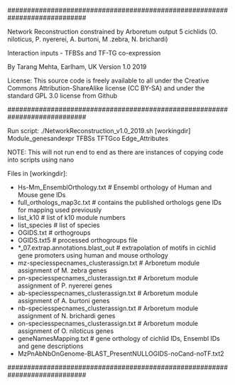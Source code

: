 ############################################################################

Network Reconstruction constrained by Arboretum output
5 cichlids (O. niloticus, P. nyererei, A. burtoni, M .zebra, N. brichardi)

Interaction inputs - TFBSs and TF-TG co-expression

By Tarang Mehta, Earlham, UK
Version 1.0 2019

License: 
This source code is freely available to all under the Creative Commons 
Attribution-ShareAlike license (CC BY-SA) and under the standard GPL 
3.0 license from Github

############################################################################

Run script: ./NetworkReconstruction_v1.0_2019.sh [workingdir] Module_genesandexpr TFBSs TFTGco Edge_Attributes

NOTE: This will not run end to end as there are instances of copying code into scripts using nano

Files in [workingdir]:
- Hs-Mm_EnsemblOrthology.txt # Ensembl orthology of Human and Mouse gene IDs
- full_orthologs_map3c.txt # contains the published orthologs gene IDs for mapping used previously
- list_k10 # list of k10 module numbers
- list_species # list of species
- OGIDS.txt # orthogroups
- OGIDS.txt5 # processed orthogroups file
- *_07.extrap.annotations.blast_out # extrapolation of motifs in cichlid gene promoters using human and mouse orthology
- mz-speciesspecnames_clusterassign.txt # Arboretum module assignment of M. zebra genes
- pn-speciesspecnames_clusterassign.txt # Arboretum module assignment of P. nyererei genes
- ab-speciesspecnames_clusterassign.txt # Arboretum module assignment of A. burtoni genes
- nb-speciesspecnames_clusterassign.txt # Arboretum module assignment of N. brichardi genes
- on-speciesspecnames_clusterassign.txt # Arboretum module assignment of O. niloticus genes
- geneNamesMapping.txt # gene orthology of cichlid IDs, Ensembl IDs and gene descriptions
- MzPnAbNbOnGenome-BLAST_PresentNULLOGIDS-noCand-noTF.txt2

############################################################################
